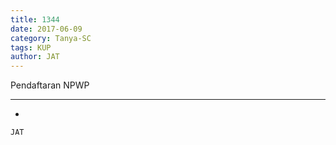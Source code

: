 ```yaml
---
title: 1344
date: 2017-06-09
category: Tanya-SC
tags: KUP
author: JAT
---
```


Pendaftaran NPWP

---

-

`JAT`
